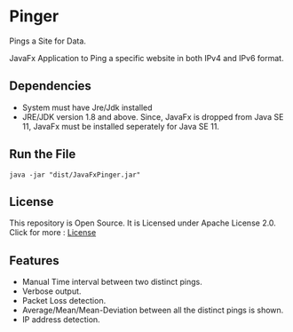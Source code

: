# Pinger
Pings a Site for Data.

JavaFx Application to Ping a specific website in both IPv4 and IPv6 format. 

## Dependencies
* System must have Jre/Jdk installed
* JRE/JDK version 1.8 and above. Since, JavaFx is dropped from Java SE 11, JavaFx must be installed seperately for Java SE 11.
## Run the File

``` 
java -jar "dist/JavaFxPinger.jar"
```

## License
This repository is Open Source. It is Licensed under Apache License 2.0. Click for more :
[License](https://github.com/Sohaib03/Pinger/blob/master/LICENSE)


## Features
* Manual Time interval between two distinct pings.
* Verbose output. 
* Packet Loss detection.
* Average/Mean/Mean-Deviation between all the distinct pings is shown.
* IP address detection.
